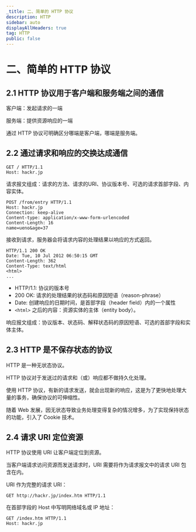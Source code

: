 ```yaml
---
_title: 二、简单的 HTTP 协议
description: HTTP
sidebar: auto
displayAllHeaders: true
tag: HTTP
public: false
---
```


# 二、简单的 HTTP 协议

## 2.1 HTTP 协议用于客户端和服务端之间的通信

客户端：发起请求的一端

服务端：提供资源响应的一端

通过 HTTP 协议可明确区分哪端是客户端，哪端是服务端。

## 2.2 通过请求和响应的交换达成通信

```
GET / HTTP/1.1
Host: hackr.jp
```

请求报文组成：请求的方法、请求的URI、协议版本号、可选的请求首部字段、内容实体。

```
POST /from/entry HTTP/1.1
Host: hackr.jp
Connection: keep-alive
Content-type: application/x-www-form-urlencoded
Content-Length: 16
name=ueno&age=37
```

接收到请求，服务器会将请求内容的处理结果以响应的方式返回。

```
HTTP/1.1 200 OK
Date: Tue, 10 Jul 2012 06:50:15 GMT
Content-Length: 362
Content-Type: text/html
<html>
...
```

- HTTP/1.1: 协议的版本号
- 200 OK: 请求的处理结果的状态码和原因短语（reason-phrase）
- Date: 创建响应的日期时间，是首部字段（header field）内的一个属性
- ```<html>``` 之后的内容：资源实体的主体（entity body）。

响应报文组成：协议版本、状态码、解释状态码的原因短语、可选的首部字段和实体主体。

## 2.3 HTTP 是不保存状态的协议

HTTP 是一种无状态协议。

HTTP 协议对于发送过的请求和（或）响应都不做持久化处理。

使用 HTTP 协议，有新的请求发送，就会出现新的响应，这是为了更快地处理大量的事务，确保协议的可伸缩性。

随着 Web 发展，因无状态导致业务处理变得复杂的情况增多，为了实现保持状态的功能，引入了 Cookie 技术。

## 2.4 请求 URI 定位资源

HTTP 协议使用 URI 让客户端定位到资源。

当客户端请求访问资源而发送请求时，URI 需要将作为请求报文中的请求 URI 包含在内。

URI 作为完整的请求 URI：

```
GET http://hackr.jp/index.htm HTTP/1.1
```

在首部字段的 Host 中写明网络域名或 IP 地址：

```
GET /index.htm HTTP/1.1
Host: hackr.jp
```

